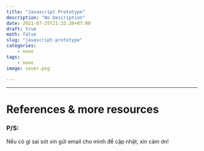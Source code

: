```yaml
---
title: "Javascript Prototype"
description: "No Description"
date: 2021-07-25T21:32:38+07:00
draft: true
math: false
slug: "javascript-prototype"
categories:
    - none
tags:
    - none
image: cover.png

---
```




---
# References & more resources

### P/S:
Nếu có gì sai sót xin gửi email cho mình để cập nhật, xin cảm ơn!
